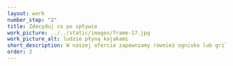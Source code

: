```yaml
---
layout: work
number_step: "2"
title: Zdecyduj co po spływie
work_picture: ../../static/images/frame-17.jpg
work_picture_alt: ludzie płyną kajakami
short_description: W naszej ofercie zapewniamy również ognisko lub grill a także pole namiotowe.
order: 2
---
```


